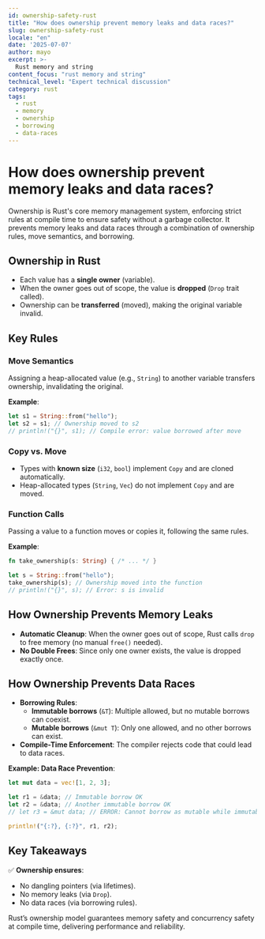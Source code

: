 ```yaml
---
id: ownership-safety-rust
title: "How does ownership prevent memory leaks and data races?"
slug: ownership-safety-rust
locale: "en"
date: '2025-07-07'
author: mayo
excerpt: >-
  Rust memory and string
content_focus: "rust memory and string"
technical_level: "Expert technical discussion"
category: rust
tags:
  - rust
  - memory
  - ownership
  - borrowing
  - data-races
---
```


# How does ownership prevent memory leaks and data races?

Ownership is Rust's core memory management system, enforcing strict rules at compile time to ensure safety without a garbage collector. It prevents memory leaks and data races through a combination of ownership rules, move semantics, and borrowing.

## Ownership in Rust

- Each value has a **single owner** (variable).
- When the owner goes out of scope, the value is **dropped** (`Drop` trait called).
- Ownership can be **transferred** (moved), making the original variable invalid.

## Key Rules

### Move Semantics

Assigning a heap-allocated value (e.g., `String`) to another variable transfers ownership, invalidating the original.

**Example**:
```rust
let s1 = String::from("hello");
let s2 = s1; // Ownership moved to s2
// println!("{}", s1); // Compile error: value borrowed after move
```

### Copy vs. Move

- Types with **known size** (`i32`, `bool`) implement `Copy` and are cloned automatically.
- Heap-allocated types (`String`, `Vec`) do not implement `Copy` and are moved.

### Function Calls

Passing a value to a function moves or copies it, following the same rules.

**Example**:
```rust
fn take_ownership(s: String) { /* ... */ }

let s = String::from("hello");
take_ownership(s); // Ownership moved into the function
// println!("{}", s); // Error: s is invalid
```

## How Ownership Prevents Memory Leaks

- **Automatic Cleanup**: When the owner goes out of scope, Rust calls `drop` to free memory (no manual `free()` needed).
- **No Double Frees**: Since only one owner exists, the value is dropped exactly once.

## How Ownership Prevents Data Races

- **Borrowing Rules**:
  - **Immutable borrows** (`&T`): Multiple allowed, but no mutable borrows can coexist.
  - **Mutable borrows** (`&mut T`): Only one allowed, and no other borrows can exist.
- **Compile-Time Enforcement**: The compiler rejects code that could lead to data races.

**Example: Data Race Prevention**:
```rust
let mut data = vec![1, 2, 3];

let r1 = &data; // Immutable borrow OK
let r2 = &data; // Another immutable borrow OK
// let r3 = &mut data; // ERROR: Cannot borrow as mutable while immutable borrows exist

println!("{:?}, {:?}", r1, r2);
```

## Key Takeaways

✅ **Ownership ensures**:
- No dangling pointers (via lifetimes).
- No memory leaks (via `Drop`).
- No data races (via borrowing rules).

Rust’s ownership model guarantees memory safety and concurrency safety at compile time, delivering performance and reliability.
